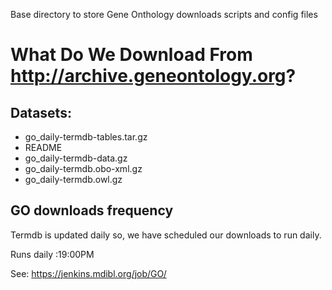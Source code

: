 Base directory to store Gene Onthology downloads scripts and config files

# What Do We Download From http://archive.geneontology.org?

## Datasets: 
  * go_daily-termdb-tables.tar.gz
  * README
  * go_daily-termdb-data.gz
  * go_daily-termdb.obo-xml.gz
  * go_daily-termdb.owl.gz

## GO downloads frequency
Termdb is updated daily so, we have scheduled our downloads to run daily.

Runs daily :19:00PM

See: https://jenkins.mdibl.org/job/GO/
